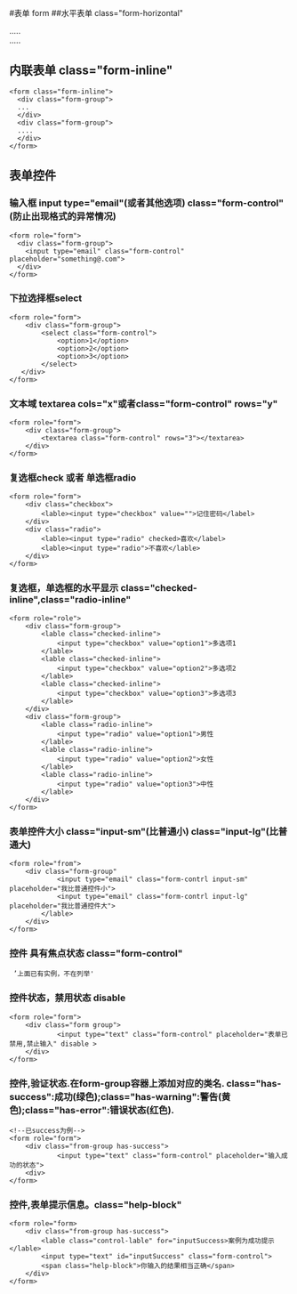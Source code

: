 #表单 form
##水平表单 class="form-horizontal"
    <form class="form-horizontal" role="form">
      <div classs="form-group">
        .....
      </div>
      <div classs="form-group">
        .....
      </div>
    </form>
## 内联表单 class="form-inline"
    <form class="form-inline">
      <div class="form-group">
      ...
      </div>
      <div class="form-group">
      ....
      </div>
    </form>
## 表单控件
### 输入框 input  type="email"(或者其他选项) class="form-control"(防止出现格式的异常情况)
    <form role="form">
      <div class="form-group">
        <input type="email" class="form-control" placeholder="something@.com">
      </div>
    </form>
### 下拉选择框select
    <form role="form">
        <div class="form-group">
            <select class="form-control">
                <option>1</option>
                <option>2</option>
                <option>3</option>
            </select>
       </div>
    </form>
### 文本域 textarea cols="x"或者class="form-control" rows="y"
    <form role="form">
        <div class="form-group">
            <textarea class="form-control" rows="3"></textarea>
        </div>
    </form>
### 复选框check 或者 单选框radio
    <form role="form">
        <div class="checkbox">
            <lable><input type="checkbox" value="">记住密码</label>
        </div>
        <div class="radio">
            <lable><input type="radio" checked>喜欢</label>
            <lable><input type="radio">不喜欢</lable>
        </div>
    </form>
### 复选框，单选框的水平显示 class="checked-inline",class="radio-inline"
    <form role="role">
        <div class="form-group">
            <lable class="checked-inline">
                <input type="checkbox" value="option1">多选项1
            </lable>
            <lable class="checked-inline">
                <input type="checkbox" value="option2">多选项2
            </lable>
            <lable class="checked-inline">
                <input type="checkbox" value="option3">多选项3
            </lable>
        </div>
        <div class="form-group">
            <lable class="radio-inline">
                <input type="radio" value="option1">男性
            </lable>
            <lable class="radio-inline">
                <input type="radio" value="option2">女性
            </lable>
            <lable class="radio-inline">
                <input type="radio" value="option3">中性
            </lable>
        </div>
    </form>
### 表单控件大小 class="input-sm"(比普通小) class="input-lg"(比普通大)
    <form role="from">
        <div class="form-group"
                <input type="email" class="form-contrl input-sm" placeholder="我比普通控件小">
                <input type="email" class="form-contrl input-lg" placeholder="我比普通控件大">
            </lable>
        </div>
    </form>
### 控件 具有焦点状态 class="form-control"
     ’上面已有实例，不在列举'
### 控件状态，禁用状态 disable
    <form role="form">
        <div class="form group">
                <input type="text" class="form-control" placeholder="表单已禁用,禁止输入" disable >
        </div>
    </form>
### 控件,验证状态.在form-group容器上添加对应的类名.   class="has-success":成功(绿色);class="has-warning":警告(黄色);class="has-error":错误状态(红色).
    <!--已success为例-->
    <form role="form">
        <div class="from-group has-success">
                <input type="text" class="form-control" placeholder="输入成功的状态">
        <div>
    </form>
### 控件,表单提示信息。class="help-block"
    <form role="form>
        <div class="from-group has-success">
            <lable class="control-lable" for="inputSuccess>案例为成功提示</lable>
            <input type="text" id="inputSuccess" class="form-control">
            <span class="help-block">你输入的结果相当正确</span>
        </div>
    </form>